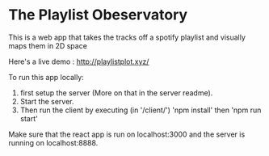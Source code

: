 # The Playlist Obeservatory
This is a web app that takes the tracks off a spotify playlist and visually maps them in 2D space

Here's a live demo : http://playlistplot.xyz/

To run this app locally:  
1. first setup the server (More on that in the server readme).  
1. Start the server.  
1. Then run the client by executing (in '/client/') 'npm install' then 'npm run start'

Make sure that the react app is run on localhost:3000 and the server is running on localhost:8888.






